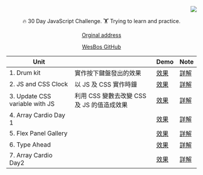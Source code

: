 <div align="right">

![](https://javascript30.com/images/JS3-social-share.png)

</div>
<div align="center">

🔥 30 Day JavaScript Challenge. 🏋️ Trying to learn and practice.

[Orginal address](https://JavaScript30.com)

[WesBos GitHub](https://github.com/wesbos/JavaScript30)

</div>

<div align="center">
  
| Unit                                       |                                        | Demo                                   | Note                                       |
| ---------------------------------------- | ---------------------------------------- | ---------------------------------------- | ---------------------------------------- |
| 1. Drum kit                              | 實作按下鍵盤發出的效果                              | [效果]() | [詳解]() |
| 2. JS and CSS Clock                      | 以 JS 及 CSS 實作時鐘                              | [效果]()  | [詳解]() |
| 3. Update CSS variable with JS           | 利用 CSS 變數去改變 CSS 及 JS 的值造成效果                  | [效果]()         | [詳解]() |
| 4. Array Cardio Day 1           |                   | [效果]()         | [詳解]() |
| 5. Flex Panel Gallery           |                   | [效果]()         | [詳解]() |
| 6. Type Ahead           |                   | [效果]()         | [詳解]() |
| 7. Array Cardio Day2           |                   | [效果]()         | [詳解]() |
</div>
